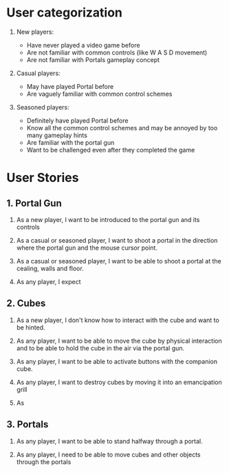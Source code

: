 # User categorization

1. New players:
    - Have never played a video game before
    - Are not familiar with common controls (like W A S D movement)
    - Are not familiar with Portals gameplay concept

2. Casual players:
    - May have played Portal before
    - Are vaguely familiar with common control schemes

3. Seasoned players:
    - Definitely have played Portal before
    - Know all the common control schemes and may be annoyed by too many gameplay hints
    - Are familiar with the portal gun 
    - Want to be challenged even after they completed the game

# User Stories

## 1. Portal Gun

1. As a new player, I want to be introduced to the portal gun and its controls

2. As a casual or seasoned player, I want to shoot a portal in the direction where the portal gun and the mouse cursor point.

3. As a casual or seasoned player, I want to be able to shoot a portal at the cealing, walls and floor.

4. As any player, I expect 

## 2. Cubes

1. As a new player, I don't know how to interact with the cube and want to be hinted.

2. As any player, I want to be able to move the cube by physical interaction and to be able to hold the cube in the air via the portal gun.

3. As any player, I want to be able to activate buttons with the companion cube.

4. As any player, I want to destroy cubes by moving it into an emancipation grill

5. As 

## 3. Portals

1. As any player, I want to be able to stand halfway through a portal.

2. As any player, I need to be able to move cubes and other objects through the portals
